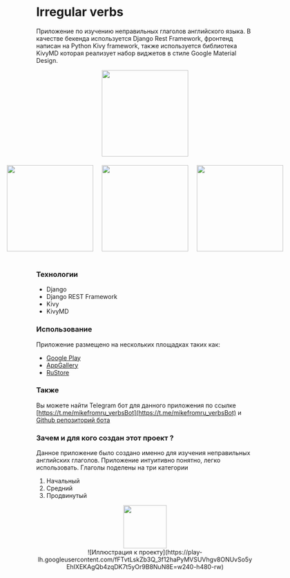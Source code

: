 # Irregular verbs
Приложение по изучению неправильных глаголов английского языка. В качестве бекенда используется Django Rest Framework, фронтенд написан на Python Kivy framework, также используется библиотека KivyMD которая реализует набор виджетов в стиле Google Material Design.


<center>
<img src=https://play-lh.googleusercontent.com/fFTvtLskZb3Q_3f12haPyMVSUVhgv8ONUvSo5yEhIXEKAgQb4zqDK7t5yOr9B8NuN8E=w240-h480-rw width='200'>
</center>

<div style="justify-content: center; padding: 10px; display: flex; padding=: 10px">

<div>
<img style="padding: 10px" src=https://play-lh.googleusercontent.com/ngwBBw7595cctLXZUTqMF0Sy7W8W51xkgqNacSHQUmsbsH_WPEwwojS1Z-wRp8ip_BE=w2560-h1440-rw width='200'>
</div>

<div>
<img style="padding: 10px;" src=https://play-lh.googleusercontent.com/zDhljBYNXTcORiZ7OEOmtdlEAuta8HhFm0UWu6BPDgdFylhj6B-27whBmHQwUtgkSNY=w2560-h1440-rw width='200'>
</div>

<div>
<img style="padding: 10px" src=https://play-lh.googleusercontent.com/cno-FrpY0OGMaq6wzrFAUS6XCcfvOEAQkv-TDIwPYwpoNEFR8WAexFWTrjodueEmVzLc=w2560-h1440-rw width='200'>
</div>

</div>

### Технологии
- Django
- Django REST Framework
- Kivy
- KivyMD
### Использование
Приложение размещено на нескольких площадках таких как:
- [Google Play](https://play.google.com/store/apps/details?id=org.irregular_verbs.irregular_verbs)
- [AppGallery](https://appgallery.huawei.com/#/app/C107717287)
- [RuStore](https://apps.rustore.ru/app/org.irregular_verbs.irregular_verbs)
### Также
Вы можете найти Telegram бот для данного приложения по ссылке [https://t.me/mikefromru_verbsBot](https://t.me/mikefromru_verbsBot) и [Github репозиторий бота](https://github.com/mikefromru/irregular_verbs_tgbot)
### Зачем и для кого создан этот проект ?
Данное приложение было создано именно для изучения неправильных английских глаголов. Приложение интуитивно понятно, легко использовать. Глаголы поделены на три категории 
1. Начальный 
2. Средний
3. Продвинутый
<center>
<img src=https://play-lh.googleusercontent.com/fFTvtLskZb3Q_3f12haPyMVSUVhgv8ONUvSo5yEhIXEKAgQb4zqDK7t5yOr9B8NuN8E=w240-h480-rw width='100'>
</center>
<center>
![Иллюстрация к проекту](https://play-lh.googleusercontent.com/fFTvtLskZb3Q_3f12haPyMVSUVhgv8ONUvSo5yEhIXEKAgQb4zqDK7t5yOr9B8NuN8E=w240-h480-rw)
</center>
